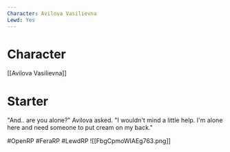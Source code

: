 ```yaml
---
Character: Avilova Vasilievna
Lewd: Yes
---
```

# Character
[[Avilova Vasilievna]]

# Starter
"And.. are you alone?" Avilova asked. "I wouldn't mind a little help. I'm alone here and need someone to put cream on my back."

#OpenRP #FeraRP #LewdRP
![[FbgCpmoWIAEg763.png]]